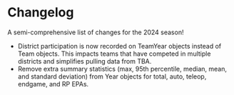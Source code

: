 # Changelog

A semi-comprehensive list of changes for the 2024 season!

- District participation is now recorded on TeamYear objects instead of Team objects. This impacts teams that have competed in multiple districts and simplifies pulling data from TBA.
- Remove extra summary statistics (max, 95th percentile, median, mean, and standard deviation) from Year objects for total, auto, teleop, endgame, and RP EPAs.
